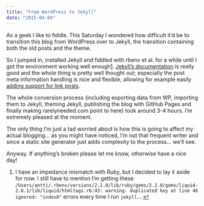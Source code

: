 ```yaml
---
title: "From WordPress to Jekyll"
date: "2015-04-04"
---
```


As a geek I like to fiddle. This Saturday I wondered how difficult it’d be to transition this blog from WordPress over to Jekyll, the transition containing both the old posts and the theme.

So I jumped in, installed Jekyll and fiddled with rbenv et al. for a while until I got the environment working well enough[1](#fn:1). [Jekyll’s documentation](http://jekyllrb.com/docs/home/) is really good and the whole thing is pretty well thought out; especially the post meta information handling is nice and flexible, allowing for example easily [adding support for link posts](http://brandonbohling.com/2012/04/Link-Posts-With-Jekyll/).

The whole conversion process (including exporting data from WP, importing them to Jekyll, theming Jekyll, publishing the blog with GitHub Pages and finally making rarelyneeded.com point to here) took around 3-4 hours. I’m extremely pleased at the moment.

The only thing I’m just a tad worried about is how this is going to affect my actual blogging… as you might have noticed, I’m not that frequent writer and since a static site generator just adds complexity to the process… we’ll see.

Anyway. If anything’s broken please let me know, otherwise have a nice day!

1. I have an impedance mismatch with Ruby, but I decided to lay it aside for now. I still have to mention I’m getting these `/Users/antti/.rbenv/versions/2.2.0/lib/ruby/gems/2.2.0/gems/liquid-2.6.1/lib/liquid/htmltags.rb:43: warning: duplicated key at line 46 ignored: "index0"` errors every time I run `jekyll`… [↩](#fnref:1)
